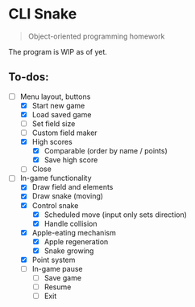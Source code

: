 # CLI Snake
> Object-oriented programming homework

The program is WIP as of yet.

## To-dos:
- [ ] Menu layout, buttons
  - [x] Start new game
  - [x] Load saved game
  - [ ] Set field size
  - [ ] Custom field maker
  - [x] High scores
    - [x] Comparable (order by name / points)
    - [x] Save high score
  - [ ] Close
- [ ] In-game functionality
  - [x] Draw field and elements
  - [x] Draw snake (moving)
  - [x] Control snake
    - [x] Scheduled move (input only sets direction)
    - [x] Handle collision
  - [x] Apple-eating mechanism
    - [x] Apple regeneration
    - [x] Snake growing
  - [x] Point system
  - [ ] In-game pause
    - [ ] Save game
    - [ ] Resume
    - [ ] Exit
